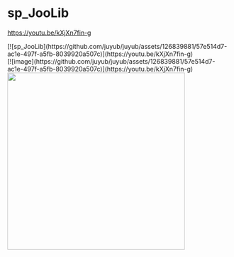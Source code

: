 # sp_JooLib

https://youtu.be/kXjXn7fin-g

 <!-- [![이미지 텍스트](스크린샷 이미지)](유투브링크) --!>
 [![sp_JooLib](https://github.com/juyub/juyub/assets/126839881/57e514d7-ac1e-497f-a5fb-8039920a507c)](https://youtu.be/kXjXn7fin-g)
<br>
<!-- <img width="400" alt="image" src="https://github.com/juyub/juyub/assets/126839881/57e514d7-ac1e-497f-a5fb-8039920a507c"> --!>

[![image](https://github.com/juyub/juyub/assets/126839881/57e514d7-ac1e-497f-a5fb-8039920a507c)](https://youtu.be/kXjXn7fin-g)


<a href="https://youtu.be/kXjXn7fin-g"><img src="https://github.com/juyub/juyub/assets/126839881/57e514d7-ac1e-497f-a5fb-8039920a507c" width="400"/></a>

<!-- https://youtu.be/kXjXn7fin-g --!>
